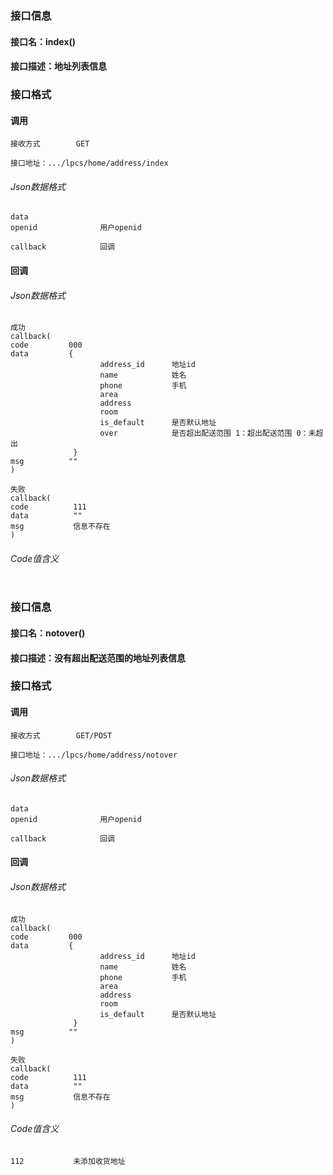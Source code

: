 ### 接口信息
#### 接口名：index()
#### 接口描述：地址列表信息

### 接口格式

#### 调用

```
接收方式        GET
```

```
接口地址：.../lpcs/home/address/index
```

###### Json数据格式
```
data
openid              用户openid

callback            回调
```

#### 回调
###### Json数据格式

```
成功
callback(
code         000
data         {
                    address_id      地址id
                    name            姓名
                    phone           手机
                    area            
                    address
                    room
                    is_default      是否默认地址
                    over            是否超出配送范围 1：超出配送范围 0：未超出
              }
msg          ""
)
```

```
失败
callback(
code          111
data          ""
msg           信息不存在
)
```

###### Code值含义

```
```
### 接口信息
#### 接口名：notover()
#### 接口描述：没有超出配送范围的地址列表信息

### 接口格式

#### 调用

```
接收方式        GET/POST
```

```
接口地址：.../lpcs/home/address/notover
```

###### Json数据格式
```
data
openid              用户openid

callback            回调
```

#### 回调
###### Json数据格式

```
成功
callback(
code         000
data         {
                    address_id      地址id
                    name            姓名
                    phone           手机
                    area            
                    address
                    room
                    is_default      是否默认地址
              }
msg          ""
)
```

```
失败
callback(
code          111
data          ""
msg           信息不存在
)
```

###### Code值含义

```
112           未添加收货地址
```